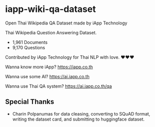 # iapp-wiki-qa-dataset
Open Thai Wikipedia QA Dataset made by iApp Technology

Thai Wikipedia Question Answering Dataset.
- 1,961 Documents
- 9,170 Questions

Contributed by iApp Technology for Thai NLP with love. ❤️❤️❤️

Wanna know more iApp? https://iapp.co.th 

Wanna use some AI? https://ai.iapp.co.th

Wanna use Thai QA system? https://ai.iapp.co.th/qa

## Special Thanks
- Charin Polpanumas for data cleasing, converting to SQuAD format, writing the dataset card, and submitting to huggingface dataset.
